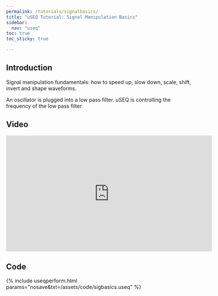 ```yaml
---
permalink: /tutorials/signalbasics/
title: "uSEQ Tutorial: Signal Manipulation Basics"
sidebar:
  nav: "useq"
toc: true
toc_sticky: true

---
```


## Introduction

Signal manipulation fundamentals: how to speed up, slow down, scale, shift, invert and shape waveforms.

An oscillator is plugged into a low pass filter. uSEQ is controlling the frequency of the low pass filter

## Video

<iframe width="560" height="315" src="https://www.youtube.com/embed/G1vg4QE4i-g?si=oNZG5DACCSdOstBp" title="YouTube video player" frameborder="0" allow="accelerometer; autoplay; clipboard-write; encrypted-media; gyroscope; picture-in-picture; web-share" referrerpolicy="strict-origin-when-cross-origin" allowfullscreen></iframe>

## Code 

{% include useqperform.html params="nosave&txt=/assets/code/sigbasics.useq" %}

